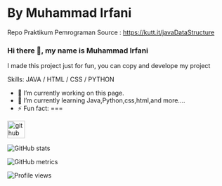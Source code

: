 # By Muhammad Irfani
Repo Praktikum Pemrograman
Source : https://kutt.it/javaDataStructure
### Hi there 👋, my name is Muhammad Irfani
I made this project just for fun, you can copy and develope my project

Skills: JAVA / HTML / CSS / PYTHON

- 🔭 I’m currently working on this page. 
- 🌱 I’m currently learning Java,Python,css,html,and more.... 
- ⚡ Fun fact: ===


[<img src='https://cdn.jsdelivr.net/npm/simple-icons@3.0.1/icons/github.svg' alt='github' height='40'>](https://github.com/Mirfani340)  

![GitHub stats](https://github-readme-stats.vercel.app/api?username=Mirfani340&show_icons=true)  

![GitHub metrics](https://metrics.lecoq.io/Mirfani340)  

![Profile views](https://gpvc.arturio.dev/Mirfani340)  
